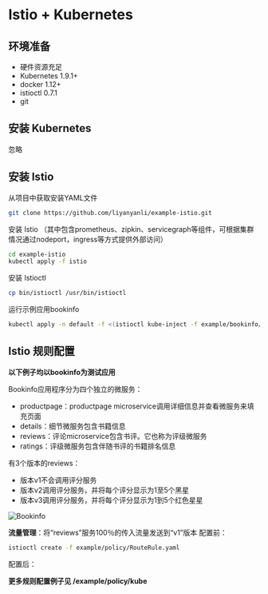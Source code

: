 # Istio + Kubernetes

## 环境准备
- 硬件资源充足
- Kubernetes 1.9.1+
- docker 1.12+
- istioctl 0.7.1
- git

## 安装 Kubernetes
忽略

## 安装 Istio
 从项目中获取安装YAML文件
 ``` bash
 git clone https://github.com/liyanyanli/example-istio.git
 ```
 安装 Istio （其中包含prometheus、zipkin、servicegraph等组件，可根据集群情况通过nodeport，ingress等方式提供外部访问）
 ``` bash
 cd example-istio
 kubectl apply -f istio
 ```
 安装 Istioctl
 ``` bash
 cp bin/istioctl /usr/bin/istioctl
 ```
 运行示例应用bookinfo
 ``` bash
 kubectl apply -n default -f <(istioctl kube-inject -f example/bookinfo/bookinfo.yaml)
 ```

## Istio 规则配置
**以下例子均以bookinfo为测试应用**

Bookinfo应用程序分为四个独立的微服务：
- productpage：productpage microservice调用详细信息并查看微服务来填充页面
- details：细节微服务包含书籍信息
- reviews：评论microservice包含书评。它也称为评级微服务
- ratings：评级微服务包含伴随书评的书籍排名信息

有3个版本的reviews：
- 版本v1不会调用评分服务
- 版本v2调用评分服务，并将每个评分显示为1至5个黑星
- 版本v3调用评分服务，并将每个评分显示为1到5个红色星星

![Bookinfo](../image/withistio.svg)

**流量管理**：将“reviews”服务100％的传入流量发送到“v1”版本
配置前：

``` bash
istioctl create -f example/policy/RouteRule.yaml
```
配置后：

**更多规则配置例子见 /example/policy/kube**



